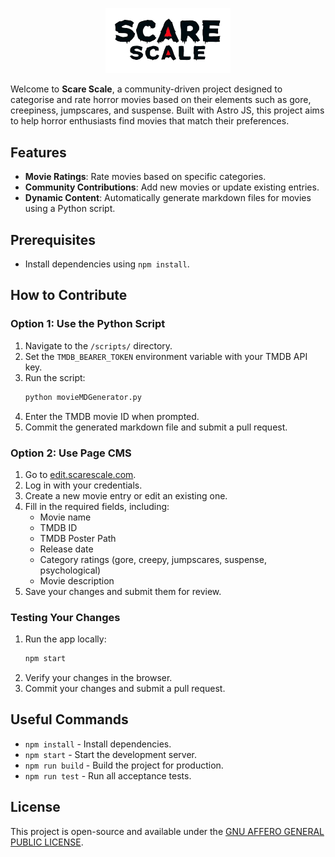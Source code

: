 <a href="https://scarescale.com">
    <p align="center">
        <img src="public/logo/logo_white_background.png" width="200">
    </p>
</a>

Welcome to **Scare Scale**, a community-driven project designed to categorise and rate horror movies based on their elements such as gore, creepiness, jumpscares, and suspense. Built with Astro JS, this project aims to help horror enthusiasts find movies that match their preferences.

## Features

- **Movie Ratings**: Rate movies based on specific categories.
- **Community Contributions**: Add new movies or update existing entries.
- **Dynamic Content**: Automatically generate markdown files for movies using a Python script.

## Prerequisites

- Install dependencies using `npm install`.

## How to Contribute

### Option 1: Use the Python Script

1. Navigate to the `/scripts/` directory.
2. Set the `TMDB_BEARER_TOKEN` environment variable with your TMDB API key.
3. Run the script:
   ```bash
   python movieMDGenerator.py
   ```
4. Enter the TMDB movie ID when prompted.
5. Commit the generated markdown file and submit a pull request.

### Option 2: Use Page CMS

1. Go to [edit.scarescale.com](https://edit.scarescale.com).
2. Log in with your credentials.
3. Create a new movie entry or edit an existing one.
4. Fill in the required fields, including:
   - Movie name
   - TMDB ID
   - TMDB Poster Path
   - Release date
   - Category ratings (gore, creepy, jumpscares, suspense, psychological)
   - Movie description
5. Save your changes and submit them for review.

### Testing Your Changes

1. Run the app locally:
   ```bash
   npm start
   ```
2. Verify your changes in the browser.
3. Commit your changes and submit a pull request.

## Useful Commands

- `npm install` - Install dependencies.
- `npm start` - Start the development server.
- `npm run build` - Build the project for production.
- `npm run test` - Run all acceptance tests.

## License

This project is open-source and available under the [GNU AFFERO GENERAL PUBLIC LICENSE](LICENSE).
